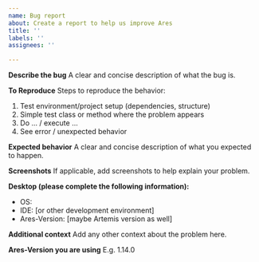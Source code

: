 ```yaml
---
name: Bug report
about: Create a report to help us improve Ares
title: ''
labels: ''
assignees: ''

---
```


**Describe the bug**
A clear and concise description of what the bug is.

**To Reproduce**
Steps to reproduce the behavior:
1. Test environment/project setup (dependencies, structure)
2. Simple test class or method where the problem appears
3. Do ... / execute ...
3. See error / unexpected behavior

**Expected behavior**
A clear and concise description of what you expected to happen.

**Screenshots**
If applicable, add screenshots to help explain your problem.

**Desktop (please complete the following information):**
 - OS:
 - IDE: [or other development environment]
 - Ares-Version: [maybe Artemis version as well]

**Additional context**
Add any other context about the problem here.

**Ares-Version you are using**
E.g. 1.14.0
